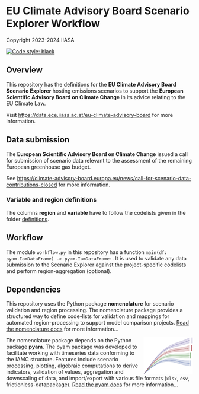 # EU Climate Advisory Board Scenario Explorer Workflow

Copyright 2023-2024 IIASA

[![Code style: black](https://img.shields.io/badge/code%20style-black-000000.svg)](https://github.com/psf/black)

## Overview

This repository has the definitions for the **EU Climate Advisory Board Scenario Explorer**
hosting emissions scenarios to support the **European Scientific Advisory Board on Climate Change**
in its advice relating to the EU Climate Law.

Visit https://data.ece.iiasa.ac.at/eu-climate-advisory-board for more information.

## Data submission

The **European Scientific Advisory Board on Climate Change** issued a call for submission
of scenario data relevant to the assessment of the remaining European greenhouse gas budget. 

See https://climate-advisory-board.europa.eu/news/call-for-scenario-data-contributions-closed
for more information.

### Variable and region definitions

The columns **region** and **variable** have to follow the codelists given in the folder 
[definitions](definitions).

## Workflow

The module `workflow.py` in this repository has a function `main(df: pyam.IamDataFrame) -> pyam.IamDataFrame:`.
It is used to validate any data submission to the Scenario Explorer against the project-specific codelists
and perform region-aggregation (optional).

## Dependencies

This repository uses the Python package **nomenclature** for scenario validation and region processing.
The nomenclature package provides a structured way to define code-lists for validation and mappings
for automated region-processing to support model comparison projects.
[Read the nomenclature docs](https://nomenclature-iamc.readthedocs.io) for more information...

<img src="https://github.com/IAMconsortium/pyam/raw/main/docs/logos/pyam-logo.png" width="133" height="100" align="right" alt="pyam logo" />

The nomenclature package depends on the Python package **pyam**.
The pyam package was developed to facilitate working with timeseries
data conforming to the IAMC structure. Features include scenario processing, plotting,
algebraic computations to derive indicators, validation of values, aggregation and downscaling of data,
and import/export with various file formats (`xlsx`, `csv`, frictionless-datapackage).
[Read the pyam docs](https://pyam-iamc.readthedocs.io) for more information...
